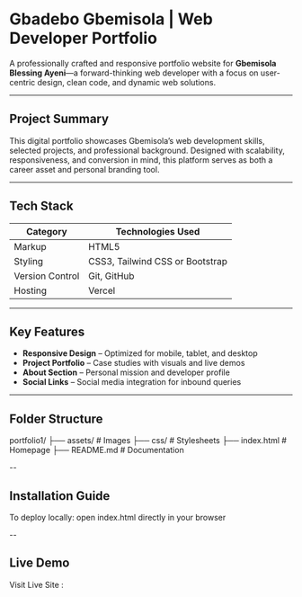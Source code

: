 # Gbadebo Gbemisola | Web Developer Portfolio

A professionally crafted and responsive portfolio website for **Gbemisola Blessing Ayeni**—a forward-thinking web developer with a focus on user-centric design, clean code, and dynamic web solutions.

---

##  Project Summary

This digital portfolio showcases Gbemisola’s web development skills, selected projects, and professional background. Designed with scalability, responsiveness, and conversion in mind, this platform serves as both a career asset and personal branding tool.

---

## Tech Stack

| Category        | Technologies Used                 |
|----------------|------------------------------------|
| Markup         | HTML5                              |
| Styling        | CSS3, Tailwind CSS or Bootstrap    |
| Version Control| Git, GitHub                        |
| Hosting        | Vercel                             |

---

## Key Features

-  **Responsive Design** – Optimized for mobile, tablet, and desktop
-  **Project Portfolio** – Case studies with visuals and live demos
- **About Section** – Personal mission and developer profile
- **Social Links** – Social media integration for inbound queries

---
## Folder Structure

portfolio1/
├── assets/ # Images
├── css/ # Stylesheets
├── index.html # Homepage
├── README.md # Documentation

--
## Installation Guide

To deploy locally:
open index.html directly in your browser

--
## Live Demo
Visit Live Site : 
